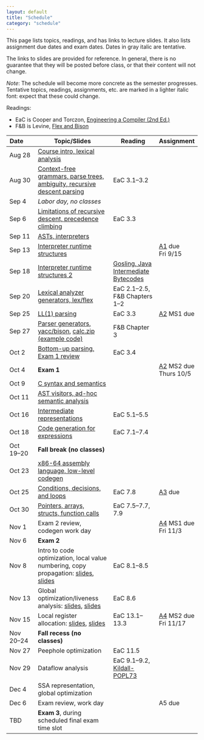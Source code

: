 ```yaml
---
layout: default
title: "Schedule"
category: "schedule"
---
```


This page lists topics, readings, and has links to lecture slides.
It also lists assignment due dates and exam dates.  Dates <span class="tentative">in
gray italic</span> are tentative.

The links to slides are provided for reference.  In general, there is no
guarantee that they will be posted before class, or that their content
will not change.

*Note*: The schedule will become more concrete as the semester
progresses.  Tentative topics, readings, assignments, etc. are marked
<span class="tentative">in a lighter italic font</span>: expect that
these could change.

Readings:

* EaC is Cooper and Torczon, [Engineering a Compiler (2nd
  Ed.)](https://www.elsevier.com/books/engineering-a-compiler/cooper/978-0-12-088478-0)
* F&amp;B is Levine, [Flex and Bison](https://www.oreilly.com/library/view/flex-bison/9780596805418/)

Date&nbsp;&nbsp;&nbsp;&nbsp;&nbsp; | Topic/Slides | Reading | Assignment
------------------ | ------------ | ------- | ----------
Aug 28 | [Course intro, lexical analysis](lectures/lecture01-public.pdf) |  | 
Aug 30 | [Context-free grammars, parse trees, ambiguity, recursive descent parsing](lectures/lecture02-public.pdf) | EaC 3.1–3.2 | 
Sep 4 | *Labor day, no classes* |  | 
Sep 6 | [Limitations of recursive descent, precedence climbing](lectures/lecture03-public.pdf) | EaC 3.3 | 
Sep 11 | [ASTs, interpreters](lectures/lecture04-public.pdf) |  | 
Sep 13 | [Interpreter runtime structures](lectures/lecture05-public.pdf) |  | [A1](assign/assign01.html) due<br>Fri 9/15
Sep 18 | [Interpreter runtime structures 2](lectures/lecture06-public.pdf) | [Gosling, Java Intermediate Bytecodes](https://dl.acm.org/doi/pdf/10.1145/202529.202541) | 
Sep 20 | [Lexical analyzer generators, lex/flex](lectures/lecture07-public.pdf) | EaC 2.1–2.5, F&amp;B Chapters 1–2 | 
Sep 25 | [LL(1) parsing](lectures/lecture08-public.pdf) | EaC 3.3 | [A2](assign/assign02.html) MS1 due
Sep 27 | [Parser generators, yacc/bison](lectures/lecture09-public.pdf), [calc.zip (example code)](lectures/calc.zip) | F&amp;B Chapter 3 | 
Oct 2 | [Bottom-up parsing, Exam 1 review](lectures/lecture10-public.pdf) | EaC 3.4 | 
Oct 4 | **Exam 1** |  | [A2](assign/assign02.html) MS2 due<br>Thurs 10/5
Oct 9 | [C syntax and semantics](lectures/lecture11-public.pdf) |  | 
Oct 11 | [AST visitors, ad-hoc semantic analysis](lectures/lecture12-public.pdf) |  | 
Oct 16 | [Intermediate representations](lectures/lecture13-public.pdf) | EaC 5.1–5.5 | 
Oct 18 | [Code generation for expressions](lectures/lecture14-public.pdf) | EaC 7.1–7.4 | 
Oct 19–20 | **Fall break (no classes)** |  | 
Oct 23 | [x86-64 assembly language, low-level codegen](lectures/lecture15-public.pdf) |  | 
Oct 25 | [Conditions, decisions, and loops](lectures/lecture16-public.pdf) | EaC 7.8 | [A3](assign/assign03.html) due
Oct 30 | [Pointers, arrays, structs, function calls](lectures/lecture17-public.pdf) | EaC 7.5–7.7, 7.9 | 
Nov 1 | Exam 2 review, codegen work day |  | [A4](assign/assign04.html) MS1 due<br>Fri 11/3
Nov 6 | **Exam 2** |  | 
Nov 8 | Intro to code optimization, local value numbering, copy propagation: [slides](lectures/Introduction_to_Optimization_terminology_&_local_value_numbering.pdf), [slides](lectures/lecture18-public.pdf) | EaC 8.1–8.5 | 
Nov 13 | Global optimization/liveness analysis: [slides](lectures/Global_Optimization_Live_Analysis.pdf), [slides](lectures/lecture19-public.pdf) | EaC 8.6 | 
Nov 15 | Local register allocation: [slides](lectures/Local_Register_Allocation_and_Lab_1.pdf), [slides](lectures/lecture20-public.pdf) | EaC 13.1–13.3 | [A4](assign/assign04.html) MS2 due<br>Fri 11/17
Nov 20–24 | **Fall recess (no classes)** |  | 
Nov 27 | Peephole optimization | EaC 11.5 | 
Nov 29 | Dataflow analysis | EaC 9.1–9.2, <a href='lectures/kildall-popl73.pdf'>Kildall-POPL73</a> | 
Dec 4 | <span class='tentative'>SSA representation, global optimization</span> |  | 
Dec 6 | <span class='tentative'>Exam review, work day</span> |  | <span class='tentative'>A5 due</span>
TBD | **Exam 3**, during scheduled final exam time slot |  | 
